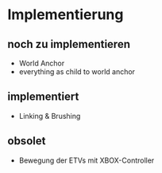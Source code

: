 # Implementierung

## noch zu implementieren

+ World Anchor
+ everything as child to world anchor 

## implementiert

+ Linking & Brushing


## obsolet

+ Bewegung der ETVs mit XBOX-Controller
